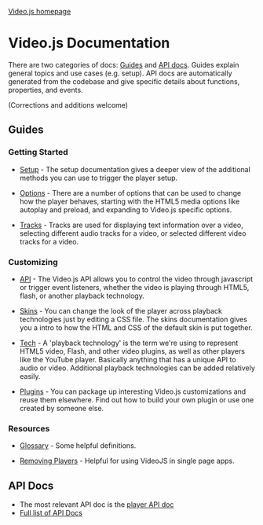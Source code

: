 [Video.js homepage](http://videojs.com)

<h1>Video.js Documentation</h1>

There are two categories of docs: [Guides](./guides/) and [API docs](./api/). Guides explain general topics and use cases (e.g. setup). API docs are automatically generated from the codebase and give specific details about functions, properties, and events.

(Corrections and additions welcome)

## Guides

### Getting Started

* [Setup](./guides/setup.md) - The setup documentation gives a deeper view of the additional methods you can use to trigger the player setup.

* [Options](./guides/options.md) - There are a number of options that can be used to change how the player behaves, starting with the HTML5 media options like autoplay and preload, and expanding to Video.js specific options.

* [Tracks](./guides/tracks.md) - Tracks are used for displaying text information over a video, selecting different audio tracks for a video, or selected different video tracks for a video.

### Customizing

* [API](./guides/api.md) - The Video.js API allows you to control the video through javascript or trigger event listeners, whether the video is playing through HTML5, flash, or another playback technology.

* [Skins](./guides/skins.md) - You can change the look of the player across playback technologies just by editing a CSS file. The skins documentation gives you a intro to how the HTML and CSS of the default skin is put together.

* [Tech](./guides/tech.md) - A 'playback technology' is the term we're using to represent HTML5 video, Flash, and other video plugins, as well as other players like the YouTube player. Basically anything that has a unique API to audio or video. Additional playback technologies can be added relatively easily.

* [Plugins](./guides/plugins.md) - You can package up interesting Video.js customizations and reuse them elsewhere. Find out how to build your own plugin or use one created by someone else.

### Resources

* [Glossary](./guides/glossary.md) - Some helpful definitions.

* [Removing Players](./guides/removing-players.md) - Helpful for using VideoJS in single page apps.

## API Docs
- The most relevant API doc is the [player API doc](http://docs.videojs.com/docs/api/player.html)
- [Full list of API Docs](http://docs.videojs.com/docs/api/index.html)
